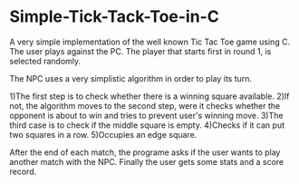 # Simple-Tick-Tack-Toe-in-C
A very simple implementation of the well known Tic Tac Toe game using C.
The user plays against the PC. The player that starts first in round 1, is selected randomly.

The NPC uses a very simplistic algorithm in order to play its turn.

1)The first step is to check whether there is a winning square available.
2)If not, the algorithm moves to the second step, were it checks whether the opponent is about to win and tries to prevent user's winning move.
3)The third case is to check if the middle square is empty.
4)Checks if it can put two squares in a row.
5)Occupies an edge square.


After the end of each match, the programe asks if the user wants to play another match with the NPC.
Finally the user gets some stats and a score record.

